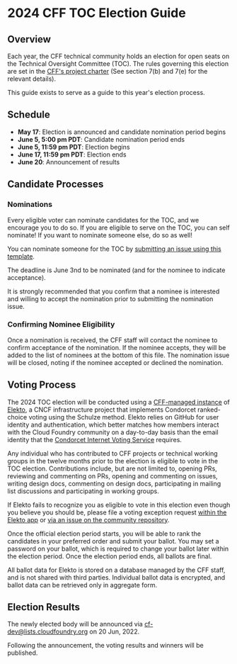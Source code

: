 # 2024 CFF TOC Election Guide


## Overview


Each year, the CFF technical community holds an election for open seats on the 
Technical Oversight Committee (TOC). The rules governing this election are set in the 
[CFF's project charter](../../../governing-board/charter.md) (See section 7(b) and 7(e)
for the relevant details).


This guide exists to serve as a guide to this year's election process.


## Schedule

- **May 17**: Election is announced and candidate nomination period begins
- **June 5, 5:00 pm PDT**: Candidate nomination period ends
- **June 5, 11:59 pm PDT**: Election begins
- **June 17, 11:59 pm PDT**: Election ends
- **June 20**: Announcement of results


## Candidate Processes


### Nominations


Every eligible voter can nominate candidates for the TOC, and we encourage you to do so. If you are 
eligible to serve on the TOC, you can self nominate! If you want to nominate someone else, do so as 
well! 


You can nominate someone for the TOC by [submitting an issue using this template](https://github.com/cloudfoundry/community/issues/new?assignees=&labels=election&template=toc-candidate-nomination.md&title=TOC+Candidate+Nomination+for+%5BPerson+Name%5D). 


The deadline is June 3nd to be nominated (and for the nominee to indicate acceptance).


It is strongly recommended that you confirm that a nominee is interested and willing
to accept the nomination prior to submitting the nomination issue.


### Confirming Nominee Eligibility


Once a nomination is received, the CFF staff will contact the nominee to confirm acceptance
of the nomination. If the nominee accepts, they will be added to the list of nominees at the bottom
of this file. The nomination issue will be closed, noting if the nominee accepted or declined the 
nomination.


## Voting Process


The 2024 TOC election will be conducted using a [CFF-managed instance](https://elections.cloudfoundry.org) of [Elekto](https://elekto.dev), a CNCF infrastructure project
that implements Condorcet ranked-choice voting using the Schulze method. Elekto relies on GitHub
for user identity and authentication, which better matches how members interact with the Cloud
Foundry community on a day-to-day basis than the email identity that the [Condorcet Internet Voting
Service](https://civs1.civs.us/) requires.

Any individual who has contributed to CFF projects or technical working groups in the twelve months prior to the election is eligible to vote in the TOC election. Contributions include, but are not limited to, opening PRs, reviewing and commenting on PRs, opening and commenting on issues, writing design docs, commenting on design docs, participating in mailing list discussions and participating in working groups.

If Elekto fails to recognize you as eligible to vote in this election even though you believe you
should be, please file a voting exception request [within the Elekto app](https://elections.cloudfoundry.org/app/elections/2024---TOC/exception) or [via an issue on the
community repository](https://github.com/cloudfoundry/community/issues/new?assignees=&labels=election&template=request-to-be-elector-for-toc-election.md&title=Request+to+be+an+elector+for+TOC+election).

Once the official election period starts, you will be able to rank the candidates in your preferred
order and submit your ballot. You may set a password on your ballot, which is required to change
your ballot later within the election period. Once the election period ends, all ballots are final.

All ballot data for Elekto is stored on a database managed by the CFF staff, and is not shared with
third parties. Individual ballot data is encrypted, and ballot data can be retrieved only in
aggregate form.


## Election Results


The newly elected body will be announced via cf-dev@lists.cloudfoundry.org on 20 Jun, 2022.


Following the announcement, the voting results and winners will be published.
